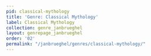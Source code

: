 ```yaml
---
pid: classical-mythology
title: 'Genre: Classical Mythology'
label: Classical Mythology
collection: genre_janbrueghel
layout: genrepage_janbrueghel
order: '02'
permalink: "/janbrueghel/genres/classical-mythology/"
---
```

